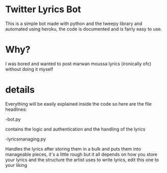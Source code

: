# Twitter Lyrics Bot
This is a simple bot made with python and the tweepy library and automated using heroku, the code is documented and is fairly easy to use.

# Why?
I was bored and wanted to post marwan moussa lyrics (ironically ofc) without doing it myself 

# details 
Everything will be easily explained inside the code so here are the file headlines:

-bot.py

contains the logic and authentication and the handling of the lyrics

-lyricsmanaging.py

Handles the lyrics after storing them in a bulk and puts them into manageable pieces, it's a little rough but it all depends on how you store your lyrics and the structure the artist uses to write lyrics, edit this one to your liking


